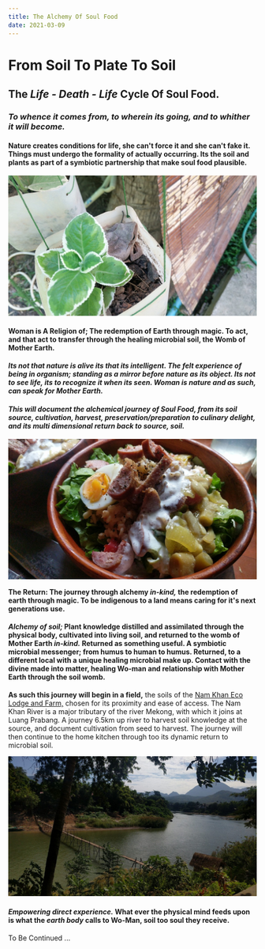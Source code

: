 ```yaml
---
title: The Alchemy Of Soul Food
date: 2021-03-09
---
```


# From Soil To Plate To Soil

## The *Life - Death - Life* Cycle Of Soul Food.

### *To whence it comes from, to wherein its going, and to whither it will become.*

#### Nature creates conditions for life, she can't force it and she can't fake it. Things must undergo the formality of actually occurring. Its the soil and plants as part of a symbiotic partnership that make soul food plausible.

![Growing Green](./soilToSoulFoodImages/frogPot.jpg)

#### Woman is A Religion of; The redemption of Earth through magic. To act, and that act to transfer through the healing microbial soil, the Womb of Mother Earth.

***Its not that nature is alive its that its intelligent. The felt experience of being in organism; standing as a mirror before nature as its object. Its not to see life, its to recognize it when its seen. Woman is nature and as such, can speak for Mother Earth.***

#### *This will document the alchemical journey of *Soul Food,* from its soil source, cultivation, harvest, preservation/preparation to culinary delight, and its multi dimensional return back to source, soil.*

![Soul Food](./soilToSoulFoodImages/soulFood01.jpg)

**The Return: The journey through alchemy *in-kind,* the redemption of earth through magic. To be indigenous to a land means caring for it's next generations use.**

#### *Alchemy of soil;* Plant knowledge distilled and assimilated through the physical body, cultivated into living soil, and returned to the womb of Mother Earth *in-kind.* Returned as something useful. A symbiotic microbial messenger; from humus to human to humus. Returned, to a different local with a unique healing microbial make up. Contact with the divine made into matter, healing Wo-man and relationship with Mother Earth through the soil womb.

**As such this journey will begin in a field,** the soils of the [Nam Khan Eco Lodge and Farm,](https://www.namkhanecolodge.com/) chosen for its proximity and ease of access. The Nam Khan River is a major tributary of the river Mekong, with which it joins at Luang Prabang. A journey 6.5km up river to harvest soil knowledge at the source, and document cultivation from seed to harvest. The journey will then continue to the home kitchen through too its dynamic return to microbial soil.

![Nam Khan River](./soilToSoulFoodImages/bambooBridgeNamKhan01.jpg)

#### *Empowering direct experience.* What ever the physical mind feeds upon is what the *earth body* calls to Wo-Man, soil too soul they receive.

To Be Continued ...
